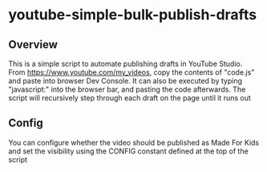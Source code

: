 # youtube-simple-bulk-publish-drafts

## Overview

This is a simple script to automate publishing drafts in YouTube Studio. From https://www.youtube.com/my_videos, copy the contents of "code.js" and paste into browser Dev Console. It can also be executed by typing "javascript:" into the browser bar, and pasting the code afterwards. The script will recursively step through each draft on the page until it runs out

## Config

You can configure whether the video should be published as Made For Kids and set the visibility using the CONFIG constant defined at the top of the script
